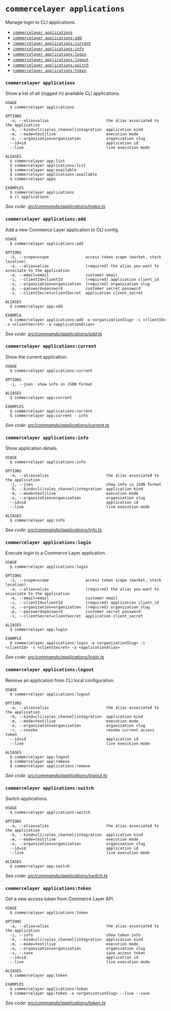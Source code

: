 `commercelayer applications`
============================

Manage login to CLI applications.

* [`commercelayer applications`](#commercelayer-applications)
* [`commercelayer applications:add`](#commercelayer-applicationsadd)
* [`commercelayer applications:current`](#commercelayer-applicationscurrent)
* [`commercelayer applications:info`](#commercelayer-applicationsinfo)
* [`commercelayer applications:login`](#commercelayer-applicationslogin)
* [`commercelayer applications:logout`](#commercelayer-applicationslogout)
* [`commercelayer applications:switch`](#commercelayer-applicationsswitch)
* [`commercelayer applications:token`](#commercelayer-applicationstoken)

### `commercelayer applications`

Show a list of all (logged in) available CLI applications.

```
USAGE
  $ commercelayer applications

OPTIONS
  -a, --alias=alias                         the alias associated to the application
  -k, --kind=cli|sales_channel|integration  application kind
  -m, --mode=test|live                      execution mode
  -o, --organization=organization           organization slug
  --id=id                                   application id
  --live                                    live execution mode

ALIASES
  $ commercelayer app:list
  $ commercelayer applications:list
  $ commercelayer app:available
  $ commercelayer applications:available
  $ commercelayer apps

EXAMPLES
  $ commercelayer applications
  $ cl applications
```

_See code: [src/commands/applications/index.ts](https://github.com/commercelayer/commercelayer-cli/blob/v3.0.0-beta.1/src/commands/applications/index.ts)_

### `commercelayer applications:add`

Add a new Commerce Layer application to CLI config.

```
USAGE
  $ commercelayer applications:add

OPTIONS
  -S, --scope=scope                access token scope (market, stock location)
  -a, --alias=alias                (required) the alias you want to associate to the application
  -e, --email=email                customer email
  -i, --clientId=clientId          (required) application client_id
  -o, --organization=organization  (required) organization slug
  -p, --password=password          customer secret password
  -s, --clientSecret=clientSecret  application client_secret

ALIASES
  $ commercelayer app:add

EXAMPLE
  $ commercelayer applications:add -o <organizationSlug> -i <clientId> -s <clientSecret> -a <applicationAlias>
```

_See code: [src/commands/applications/add.ts](https://github.com/commercelayer/commercelayer-cli/blob/v3.0.0-beta.1/src/commands/applications/add.ts)_

### `commercelayer applications:current`

Show the current application.

```
USAGE
  $ commercelayer applications:current

OPTIONS
  -j, --json  show info in JSON format

ALIASES
  $ commercelayer app:current

EXAMPLES
  $ commercelayer applications:current
  $ commercelayer app:current --info
```

_See code: [src/commands/applications/current.ts](https://github.com/commercelayer/commercelayer-cli/blob/v3.0.0-beta.1/src/commands/applications/current.ts)_

### `commercelayer applications:info`

Show application details.

```
USAGE
  $ commercelayer applications:info

OPTIONS
  -a, --alias=alias                         the alias associated to the application
  -j, --json                                show info in JSON format
  -k, --kind=cli|sales_channel|integration  application kind
  -m, --mode=test|live                      execution mode
  -o, --organization=organization           organization slug
  --id=id                                   application id
  --live                                    live execution mode

ALIASES
  $ commercelayer app:info
```

_See code: [src/commands/applications/info.ts](https://github.com/commercelayer/commercelayer-cli/blob/v3.0.0-beta.1/src/commands/applications/info.ts)_

### `commercelayer applications:login`

Execute login to a Commerce Layer application.

```
USAGE
  $ commercelayer applications:login

OPTIONS
  -S, --scope=scope                access token scope (market, stock location)
  -a, --alias=alias                (required) the alias you want to associate to the application
  -e, --email=email                customer email
  -i, --clientId=clientId          (required) application client_id
  -o, --organization=organization  (required) organization slug
  -p, --password=password          customer secret password
  -s, --clientSecret=clientSecret  application client_secret

ALIASES
  $ commercelayer app:login

EXAMPLE
  $ commercelayer applications:login -o <organizationSlug> -i <clientId> -s <clientSecret> -a <applicationAlias>
```

_See code: [src/commands/applications/login.ts](https://github.com/commercelayer/commercelayer-cli/blob/v3.0.0-beta.1/src/commands/applications/login.ts)_

### `commercelayer applications:logout`

Remove an application from CLI local configuration.

```
USAGE
  $ commercelayer applications:logout

OPTIONS
  -a, --alias=alias                         the alias associated to the application
  -k, --kind=cli|sales_channel|integration  application kind
  -m, --mode=test|live                      execution mode
  -o, --organization=organization           organization slug
  -r, --revoke                              revoke current access token
  --id=id                                   application id
  --live                                    live execution mode

ALIASES
  $ commercelayer app:logout
  $ commercelayer app:remove
  $ commercelayer applications:remove
```

_See code: [src/commands/applications/logout.ts](https://github.com/commercelayer/commercelayer-cli/blob/v3.0.0-beta.1/src/commands/applications/logout.ts)_

### `commercelayer applications:switch`

Switch applications.

```
USAGE
  $ commercelayer applications:switch

OPTIONS
  -a, --alias=alias                         the alias associated to the application
  -k, --kind=cli|sales_channel|integration  application kind
  -m, --mode=test|live                      execution mode
  -o, --organization=organization           organization slug
  --id=id                                   application id
  --live                                    live execution mode

ALIASES
  $ commercelayer app:switch
```

_See code: [src/commands/applications/switch.ts](https://github.com/commercelayer/commercelayer-cli/blob/v3.0.0-beta.1/src/commands/applications/switch.ts)_

### `commercelayer applications:token`

Get a new access token from Commerce Layer API.

```
USAGE
  $ commercelayer applications:token

OPTIONS
  -a, --alias=alias                         the alias associated to the application
  -i, --info                                show token info
  -k, --kind=cli|sales_channel|integration  application kind
  -m, --mode=test|live                      execution mode
  -o, --organization=organization           organization slug
  -s, --save                                save access token
  --id=id                                   application id
  --live                                    live execution mode

ALIASES
  $ commercelayer app:token

EXAMPLES
  $ commercelayer applications:token
  $ commercelayer app:token -o <organizationSlug> --live --save
```

_See code: [src/commands/applications/token.ts](https://github.com/commercelayer/commercelayer-cli/blob/v3.0.0-beta.1/src/commands/applications/token.ts)_
